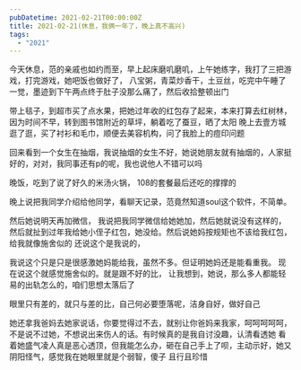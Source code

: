 ```yaml
---
pubDatetime: 2021-02-21T00:00:00Z
title: 2021-02-21(休息，我俩一年了，晚上真不高兴)
tags:
  - "2021"
---
```


今天休息，范的亲戚也如约而至，早上起床磨叽磨叽，上午她练字，我打了三把游戏，打完游戏，她吧饭也做好了， 八宝粥，青菜炒香干，土豆丝，吃完中午睡了一觉，墨迹到下午两点终于肚子没那么痛了，然后收拾整顿出门

带上毯子，到超市买了点水果，把她过年收的红包存了起来，本来打算去红树林，因为时间不早，转到图书馆附近的草坪，躺着吃了蚕豆，晒了太阳
晚上去壹方城逛了逛，买了衬衫和毛巾，顺便去美容机构，问了我脸上的痘印问题

回来看到一个女生在抽烟，我说抽烟的女生不好，她说她朋友就有抽烟的，人家挺好的，对对，我同事还有p的呢，我也说他人不错可以吗

晚饭，吃到了说了好久的米汤火锅， 108的套餐最后还吃的撑撑的

晚上说把我同学介绍给他同学，看聊天记录，范竟然知道soul这个软件，不简单。

然后她说明天再加微信， 我说把我同学微信给她她加，然后她就说没有这样的，然后就扯到过年我给她小侄子红包，她没给。然后说她妈按规矩也不该给我红包，给我就像施舍似的
还说这个是我说的，

我说这个只是只是很感激她妈能给我，虽然不多。但证明她妈还是能看重我。 现在说这个就感觉施舍似的。就是跟不好的比， 让我想到，她说，那么多人都能轻易的出轨怎么的，咱们思想太落后了

眼里只有差的，就只与差的比，自己何必要堕落呢，洁身自好，做好自己

她还拿我爸妈去她家说话，你要觉得过不去，就别让你爸妈来我家，呵呵呵呵呵，不是说不过她，不想说出来伤人的话。有时候真的是我自讨没趣，认清看透她
看着她盛气凌人真是恶心透顶，但我能怎么办，砸在自己手上了呗，主动示好，她又阴阳怪气，感觉我在她眼里就是个弱智，傻子
且行且珍惜

